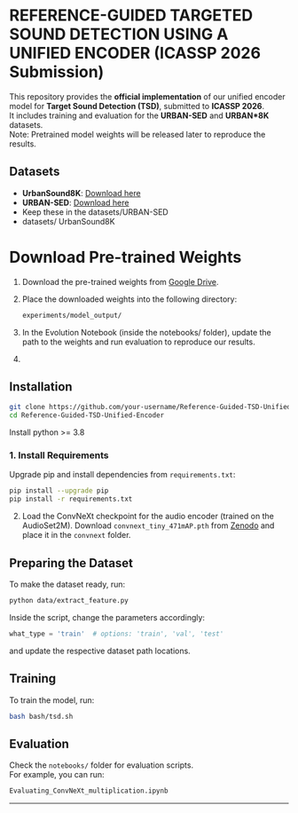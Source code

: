 # REFERENCE-GUIDED TARGETED SOUND DETECTION USING A UNIFIED ENCODER (ICASSP 2026 Submission)

This repository provides the **official implementation** of our unified encoder model for **Target Sound Detection (TSD)**, submitted to **ICASSP 2026**.  
It includes training and evaluation for the **URBAN-SED** and **URBAN*8K** datasets.  
Note: Pretrained model weights will be released later to reproduce the results.
## Datasets
- **UrbanSound8K**: [Download here](https://urbansounddataset.weebly.com/urbansound8k.html)  
- **URBAN-SED**: [Download here](https://zenodo.org/records/1324404)  
- Keep these in the datasets/URBAN-SED
- datasets/ UrbanSound8K

#  Download Pre-trained Weights

1. Download the pre-trained weights from [Google Drive](#).  
2. Place the downloaded weights into the following directory:

   ```bash
   experiments/model_output/
3. In the Evolution Notebook (inside the notebooks/ folder), update the path to the weights and run evaluation to reproduce our results.
4.  
## Installation

```bash
git clone https://github.com/your-username/Reference-Guided-TSD-Unified-Encoder.git
cd Reference-Guided-TSD-Unified-Encoder
```


Install python >= 3.8

### 1. Install Requirements
Upgrade pip and install dependencies from `requirements.txt`:

```bash
pip install --upgrade pip
pip install -r requirements.txt
```

2. Load the ConvNeXt checkpoint for the audio encoder (trained on the AudioSet2M). Download `convnext_tiny_471mAP.pth` from [Zenodo](https://zenodo.org/records/8020843) and place it in the `convnext` folder.  

## Preparing the Dataset
To make the dataset ready, run:

```bash
python data/extract_feature.py
```

Inside the script, change the parameters accordingly:

```python
what_type = 'train'  # options: 'train', 'val', 'test'
```
and update the respective dataset path locations.

## Training
To train the model, run:

```bash
bash bash/tsd.sh
```

## Evaluation
Check the `notebooks/` folder for evaluation scripts.  
For example, you can run:

```bash
Evaluating_ConvNeXt_multiplication.ipynb
```

---
